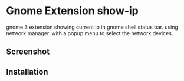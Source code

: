 # Gnome Extension show-ip
gnome 3 extension showing current ip in gnome shell status bar.
 using network manager.
 with a popup menu to select the network devices.

## Screenshot

## Installation


